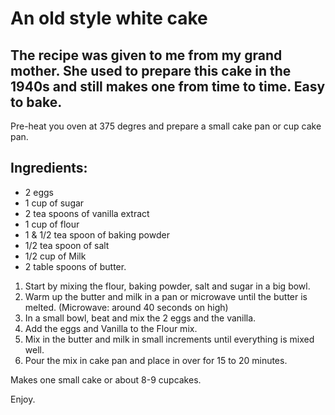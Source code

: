 # An old style white cake

## The recipe was given to me from my grand mother. She used to prepare this cake in the 1940s and still makes one from time to time. Easy to bake.

Pre-heat you oven at 375 degres and prepare a small cake pan or cup cake pan.

## Ingredients:
- 2 eggs
- 1 cup of sugar
- 2 tea spoons of vanilla extract
- 1 cup of flour
- 1 & 1/2 tea spoon of baking powder
- 1/2 tea spoon of salt
- 1/2 cup of Milk
- 2 table spoons of butter.

1. Start by mixing the flour, baking powder, salt and sugar in a big bowl.
2. Warm up the butter and milk in a pan or microwave until the butter is melted.
    (Microwave: around 40 seconds on high)
3. In a small bowl, beat and mix the 2 eggs and the vanilla.
4. Add the eggs and Vanilla to the Flour mix. 
5. Mix in the butter and milk in small increments until everything is mixed well.
6. Pour the mix in cake pan and place in over for 15 to 20 minutes.

Makes one small cake or about 8-9 cupcakes.

Enjoy.
